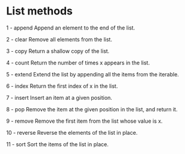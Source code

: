 # List methods
1 - append
Append an element to the end of the list.

2 - clear
Remove all elements from the list.

3 - copy
Return a shallow copy of the list.

4 - count
Return the number of times x appears in the list.

5 - extend
Extend the list by appending all the items from the iterable.

6 - index
Return the first index of x in the list.

7 - insert
Insert an item at a given position.

8 - pop
Remove the item at the given position in the list, and return it.

9 - remove
Remove the first item from the list whose value is x.

10 - reverse
Reverse the elements of the list in place.

11 - sort
Sort the items of the list in place.